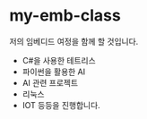 # my-emb-class
저의 임베디드 여정을 함께 할 것입니다.

* C#을 사용한 테트리스
* 파이썬을 활용한 AI
* AI 관련 프로젝트
* 리눅스
* IOT
등등을 진행합니다.
